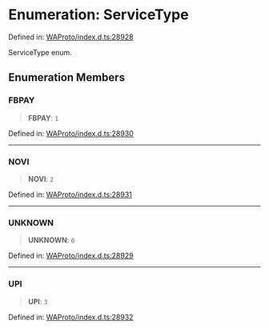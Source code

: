 # Enumeration: ServiceType

Defined in: [WAProto/index.d.ts:28928](https://github.com/Fokusdotid/bail/blob/3bcafd64e13ba51a595ace0ee7bd2c9c52ab1814/WAProto/index.d.ts#L28928)

ServiceType enum.

## Enumeration Members

### FBPAY

> **FBPAY**: `1`

Defined in: [WAProto/index.d.ts:28930](https://github.com/Fokusdotid/bail/blob/3bcafd64e13ba51a595ace0ee7bd2c9c52ab1814/WAProto/index.d.ts#L28930)

***

### NOVI

> **NOVI**: `2`

Defined in: [WAProto/index.d.ts:28931](https://github.com/Fokusdotid/bail/blob/3bcafd64e13ba51a595ace0ee7bd2c9c52ab1814/WAProto/index.d.ts#L28931)

***

### UNKNOWN

> **UNKNOWN**: `0`

Defined in: [WAProto/index.d.ts:28929](https://github.com/Fokusdotid/bail/blob/3bcafd64e13ba51a595ace0ee7bd2c9c52ab1814/WAProto/index.d.ts#L28929)

***

### UPI

> **UPI**: `3`

Defined in: [WAProto/index.d.ts:28932](https://github.com/Fokusdotid/bail/blob/3bcafd64e13ba51a595ace0ee7bd2c9c52ab1814/WAProto/index.d.ts#L28932)
